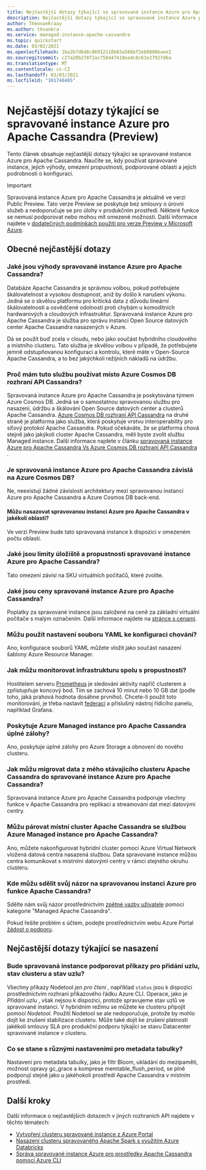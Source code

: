 ```yaml
---
title: Nejčastější dotazy týkající se spravované instance Azure pro Apache Cassandra z Azure Portal
description: Nejčastější dotazy týkající se spravované instance Azure pro Apache Cassandra. Tento článek popisuje otázky, kdy používat spravované instance, výhody, omezení propustnosti, podporované oblasti a další podrobnosti o konfiguraci.
author: TheovanKraay
ms.author: thvankra
ms.service: managed-instance-apache-cassandra
ms.topic: quickstart
ms.date: 03/02/2021
ms.openlocfilehash: 1ba2b7d648c86912118b83a566bf2eb0800baee2
ms.sourcegitcommit: c27a20b278f2ac758447418ea4c8c61e27927d6a
ms.translationtype: MT
ms.contentlocale: cs-CZ
ms.lasthandoff: 03/03/2021
ms.locfileid: "101748485"
---
```

# <a name="frequently-asked-questions-about-azure-managed-instance-for-apache-cassandra-preview"></a>Nejčastější dotazy týkající se spravované instance Azure pro Apache Cassandra (Preview)

Tento článek obsahuje nejčastější dotazy týkající se spravované instance Azure pro Apache Cassandra. Naučíte se, kdy používat spravované instance, jejich výhody, omezení propustnosti, podporované oblasti a jejich podrobnosti o konfiguraci.

> [!IMPORTANT]
> Spravovaná instance Azure pro Apache Cassandra je aktuálně ve verzi Public Preview.
> Tato verze Preview se poskytuje bez smlouvy o úrovni služeb a nedoporučuje se pro úlohy v produkčním prostředí. Některé funkce se nemusí podporovat nebo mohou mít omezené možnosti.
> Další informace najdete v [dodatečných podmínkách použití pro verze Preview v Microsoft Azure](https://azure.microsoft.com/support/legal/preview-supplemental-terms/).

## <a name="general-faq"></a>Obecné nejčastější dotazy

### <a name="what-are-the-benefits-azure-managed-instance-for-apache-cassandra"></a>Jaké jsou výhody spravované instance Azure pro Apache Cassandra?

Databáze Apache Cassandra je správnou volbou, pokud potřebujete škálovatelnost a vysokou dostupnost, aniž by došlo k narušení výkonu. Jedná se o skvělou platformu pro kritická data z důvodu lineární škálovatelnosti a osvědčené odolnosti proti chybám u komoditních hardwarových a cloudových infrastruktur. Spravovaná instance Azure pro Apache Cassandra je služba pro správu instancí Open Source datových center Apache Cassandra nasazených v Azure.

Dá se použít buď zcela v cloudu, nebo jako součást hybridního cloudového a místního clusteru. Tato služba je skvělou volbou v případě, že potřebujete jemně odstupňovanou konfiguraci a kontrolu, které máte v Open-Source Apache Cassandra, a to bez jakýchkoli režijních nákladů na údržbu.

### <a name="why-should-i-use-this-service-instead-of-azure-cosmos-db-cassandra-api"></a>Proč mám tuto službu používat místo Azure Cosmos DB rozhraní API Cassandra?

Spravovaná instance Azure pro Apache Cassandra je poskytována týmem Azure Cosmos DB. Jedná se o samostatnou spravovanou službu pro nasazení, údržbu a škálování Open Source datových center a clusterů Apache Cassandra. [Azure Cosmos DB rozhraní API Cassandra](../cosmos-db/cassandra-introduction.md) na druhé straně je platforma jako služba, která poskytuje vrstvu interoperability pro síťový protokol Apache Cassandra. Pokud očekáváte, že se platforma chová stejně jako jakýkoli cluster Apache Cassandra, měli byste zvolit službu Managed instance. Další informace najdete v článku [spravovaná instance Azure pro Apache Cassandra Vs Azure Cosmos DB rozhraní API Cassandra](compare-cosmosdb-managed-instance.md) .

### <a name="is-azure-managed-instance-for-apache-cassandra-dependent-on-azure-cosmos-db"></a>Je spravovaná instance Azure pro Apache Cassandra závislá na Azure Cosmos DB?

Ne, neexistují žádné závislosti architektury mezi spravovanou instancí Azure pro Apache Cassandra a Azure Cosmos DB back-end. 

#### <a name="can-i-deploy-azure-managed-instance-for-apache-cassandra-in-any-region"></a>Můžu nasazovat spravovanou instanci Azure pro Apache Cassandra v jakékoli oblasti?

Ve verzi Preview bude tato spravovaná instance k dispozici v omezeném počtu oblastí.

### <a name="what-are-the-storage-and-throughput-limits-of-azure-managed-instance-for-apache-cassandra"></a>Jaké jsou limity úložiště a propustnosti spravované instance Azure pro Apache Cassandra?

Tato omezení závisí na SKU virtuálních počítačů, které zvolíte.

### <a name="what-is-the-cost-of-azure-managed-instance-for-apache-cassandra"></a>Jaké jsou ceny spravované instance Azure pro Apache Cassandra?

Poplatky za spravované instance jsou založené na ceně za základní virtuální počítače s malým označením. Další informace najdete na [stránce s cenami](https://azure.microsoft.com/pricing/details/managed-instance-apache-cassandra/).

### <a name="can-i-use-yaml-file-settings-to-configure-behavior"></a>Můžu použít nastavení souboru YAML ke konfiguraci chování?

Ano, konfigurace souborů YAML můžete vložit jako součást nasazení šablony Azure Resource Manager.

### <a name="how-can-i-monitor-infrastructure-along-with-throughput"></a>Jak můžu monitorovat infrastrukturu spolu s propustností?

Hostitelem serveru [Prometheus](https://prometheus.io/docs/introduction/overview/) je sledování aktivity napříč clusterem a zpřístupňuje koncový bod. Tím se zachová 10 minut nebo 10 GB dat (podle toho, jaká prahová hodnota dosáhne prvního). Chcete-li použít toto monitorování, je třeba nastavit [federaci](https://prometheus.io/docs/prometheus/latest/federation/) a příslušný nástroj řídicího panelu, například Grafana.

### <a name="does-azure-managed-instance-for-apache-cassandra-provide-full-backups"></a>Poskytuje Azure Managed instance pro Apache Cassandra úplné zálohy?

Ano, poskytuje úplné zálohy pro Azure Storage a obnovení do nového clusteru.

### <a name="how-can-i-migrate-data-from-my-existing-apache-cassandra-cluster-to-azure-managed-instance-for-apache-cassandra"></a>Jak můžu migrovat data z mého stávajícího clusteru Apache Cassandra do spravované instance Azure pro Apache Cassandra?

Spravovaná instance Azure pro Apache Cassandra podporuje všechny funkce v Apache Cassandra pro replikaci a streamování dat mezi datovými centry.

### <a name="can-i-pair-an-on-premises-apache-cassandra-cluster-with-the-azure-managed-instance-for-apache-cassandra"></a>Můžu párovat místní cluster Apache Cassandra se službou Azure Managed instance pro Apache Cassandra?

Ano, můžete nakonfigurovat hybridní cluster pomocí Azure Virtual Network vložená datová centra nasazená službou. Data spravované instance můžou centra komunikovat s místními datovými centry v rámci stejného okruhu clusteru.

### <a name="where-can-i-give-feedback-on-azure-managed-instance-for-apache-cassandra-features"></a>Kde můžu sdělit svůj názor na spravovanou instanci Azure pro funkce Apache Cassandra?

Sdělte nám svůj názor prostřednictvím [zpětné vazby uživatele](https://feedback.azure.com/forums/263030-azure-cosmos-db?category_id=398548) pomocí kategorie "Managed Apache Cassandra".

Pokud řešíte problém s účtem, podejte prostřednictvím webu Azure Portal [žádost o podporu](https://ms.portal.azure.com/#blade/Microsoft_Azure_Support/HelpAndSupportBlade/newsupportrequest).

## <a name="deployment-specific-faq"></a>Nejčastější dotazy týkající se nasazení

### <a name="will-the-managed-instance-support-node-addition-cluster-status-and-node-status-commands"></a>Bude spravovaná instance podporovat příkazy pro přidání uzlu, stav clusteru a stav uzlu?

Všechny příkazy Nodetool *jen pro čtení* , například `status` jsou k dispozici prostřednictvím rozhraní příkazového řádku Azure CLI. Operace, jako je *Přidání uzlu* , však nejsou k dispozici, protože spravujeme stav uzlů ve spravované instanci. V hybridním režimu se můžete ke clusteru připojit pomocí *Nodetool*. Použití Nodetool se ale nedoporučuje, protože by mohlo dojít ke zrušení stabilizace clusteru. Může také dojít ke zrušení platnosti jakékoli smlouvy SLA pro produkční podporu týkající se stavu Datacenter spravované instance v clusteru.

### <a name="what-happens-with-various-settings-for-table-metadata"></a>Co se stane s různými nastaveními pro metadata tabulky?

Nastavení pro metadata tabulky, jako je filtr Bloom, ukládání do mezipaměti, možnost opravy gc_grace a komprese memtable_flush_period, se plně podporují stejně jako u jakéhokoli prostředí Apache Cassandra v místním prostředí.

## <a name="next-steps"></a>Další kroky

Další informace o nejčastějších dotazech v jiných rozhraních API najdete v těchto tématech:

* [Vytvoření clusteru spravované instance z Azure Portal](create-cluster-portal.md)
* [Nasazení clusteru spravovaného Apache Spark s využitím Azure Databricks](deploy-cluster-databricks.md)
* [Správa spravované instance Azure pro prostředky Apache Cassandra pomocí Azure CLI](manage-resources-cli.md)